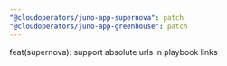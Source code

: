 ```yaml
---
"@cloudoperators/juno-app-supernova": patch
"@cloudoperators/juno-app-greenhouse": patch
---
```


feat(supernova): support absolute urls in playbook links
